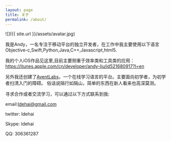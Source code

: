 ```yaml
---
layout: page
title: 关于
permalink: /about/
---
```


![]({{ site.url }}/assets/avatar.jpg)

我是Andy，一名专注于移动平台的独立开发者，在工作中我主要使用以下语言Objective-c,Swift,Python,Java,C++,Javascript,html5.

我的个人iOS作品见这里,目前主要侧重于效率类和工具类的应用：https://itunes.apple.com/cn/developer/andy-liu/id521680917?l=en

另外我还创建了[AventLabs](http://www.aventlabs.com)，一个在线学习语言的平台。主要面向初学者，为初学者扫清入门的障碍。
俗话说隔行如隔山，简单的东西在新人看来也高深莫测。

寻求合作或者交流学习，可以通过以下方式联系到我:

email:ldehai@gmail.com

twitter: ldehai

Skype: ldehai

QQ: 306361287
